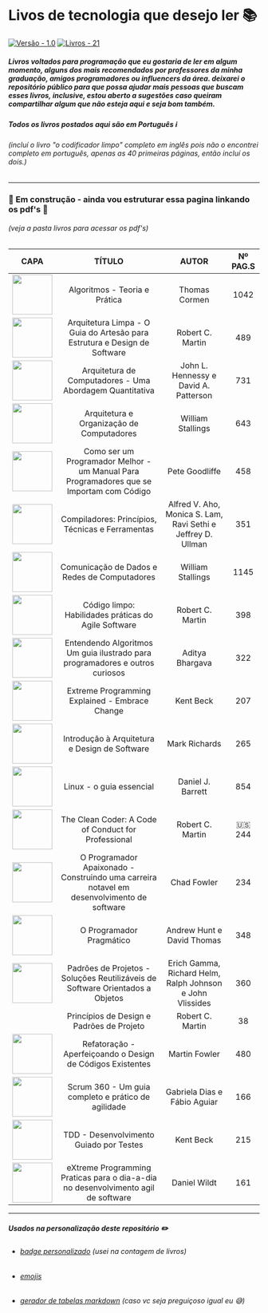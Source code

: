 # Livos de tecnologia que desejo ler :books:
[![Versão - 1.0](https://img.shields.io/badge/Versão-1.0-blue?logo=git)](https://) [![Livros - 21](https://img.shields.io/badge/Livros-21-blue?logo=gitbook&logoColor=red)](https://)

##### Livros voltados para programação que eu gostaria de ler em algum momento, alguns dos mais recomendados por professores da minha graduação, amigos programadores ou influencers da área. deixarei o repositório público para que possa ajudar mais pessoas que buscam esses livros, inclusive, estou aberto a sugestões caso queiram compartilhar algum que não esteja aqui e seja bom também.

##### Todos os livros postados aqui são em Português :information_source:
###### (incluí o livro "o codificador limpo" completo em inglês pois não o encontrei completo em português, apenas as 40 primeiras páginas, então incluí os dois.)
---
### :construction: Em construção - ainda vou estruturar essa pagina linkando os pdf's :construction:
###### (veja a pasta livros para acessar os pdf's)

| CAPA | TÍTULO | AUTOR | Nº PAG.S |
|:----:	|:----------------------------------------------------------------------------------------------------------------------------:	|:------------------------------------------------------------:	|:--------:	|
|<img src="https://m.media-amazon.com/images/I/71QtOUBMtNL._SL1500_.jpg" style="width: 80px;">| Algoritmos - Teoria e Prática | Thomas Cormen | 1042 |
|<img src="https://m.media-amazon.com/images/I/815d9tE7jSL._SL1500_.jpg" style="width: 80px;">| Arquitetura Limpa - O Guia do Artesão para Estrutura e Design de Software | Robert C. Martin | 489 |
|<img src="https://m.media-amazon.com/images/I/81yIzuGuPOL._SL1500_.jpg" style="width: 80px;">| Arquitetura de Computadores - Uma Abordagem Quantitativa | John L. Hennessy e David A. Patterson | 731 |
|<img src="https://m.media-amazon.com/images/I/91WaKFWt+ML._SL1500_.jpg" style="width: 80px;">| Arquitetura e Organização de Computadores | William Stallings | 643 |
|<img src="https://m.media-amazon.com/images/I/71RWTuYLQiL._SL1383_.jpg" style="width: 80px;">| Como ser um Programador Melhor - um Manual Para Programadores que se Importam com Código | Pete Goodliffe | 458 |
|<img src="https://m.media-amazon.com/images/I/919FLyAeLOL._SL1500_.jpg" style="width: 80px;">| Compiladores: Princípios, Técnicas e Ferramentas | Alfred V. Aho, Monica S. Lam, Ravi Sethi e Jeffrey D. Ullman | 351 |
|<img src="https://m.media-amazon.com/images/I/91v7cavmFKL._SL1500_.jpg" style="width: 80px;">| Comunicação de Dados e Redes de Computadores | William Stallings | 1145 |
|<img src="https://m.media-amazon.com/images/I/71JpZHEGvWL._SL1500_.jpg" style="width: 80px;">| Código limpo: Habilidades práticas do Agile Software | Robert C. Martin | 398 |
|<img src="https://m.media-amazon.com/images/I/71Vkg7GfPFL._SL1296_.jpg" style="width: 80px;">| Entendendo Algoritmos Um guia ilustrado para programadores e outros curiosos | Aditya Bhargava | 322 |
|<img src="https://m.media-amazon.com/images/I/615KsgTP0+L._SL1500_.jpg" style="width: 80px;">| Extreme Programming Explained - Embrace Change | Kent Beck | 207 |
|<img src="https://m.media-amazon.com/images/I/51hdie3tJfL._SL1000_.jpg" style="width: 80px;">| Introdução à Arquitetura e Design de Software | Mark Richards | 265 |
|<img src="https://m.media-amazon.com/images/I/814AN9YSppL._SL1500_.jpg" style="width: 80px;">| Linux - o guia essencial | Daniel J. Barrett | 854 |
|<img src="https://m.media-amazon.com/images/I/81Bkua6-koL._SL1500_.jpg" style="width: 80px;">| The Clean Coder: A Code of Conduct for Professional | Robert C. Martin | :us: 244 |
|<img src="https://m.media-amazon.com/images/I/81dBiDT7qTL._SL1500_.jpg" style="width: 80px;">| O Programador Apaixonado - Construindo uma carreira notavel em desenvolvimento de software | Chad Fowler | 234 |
|<img src="https://m.media-amazon.com/images/I/61hewOW+8zL._SL1500_.jpg" style="width: 80px;">| O Programador Pragmático | Andrew Hunt e David Thomas | 348 |
|<img src="https://m.media-amazon.com/images/I/9169z5-CtML._SL1500_.jpg" style="width: 80px;">| Padrões de Projetos - Soluções Reutilizáveis de Software Orientados a Objetos | Erich Gamma, Richard Helm, Ralph Johnson e John Vlissides | 360 |
| | Princípios de Design e Padrões de Projeto | Robert C. Martin | 38 |
|<img src="https://m.media-amazon.com/images/I/81sTm5M7wjL._SL1500_.jpg" style="width: 80px;">| Refatoração - Aperfeiçoando o Design de Códigos Existentes | Martin Fowler | 480 |
|<img src="https://m.media-amazon.com/images/I/71uPzldsIYL._SL1500_.jpg" style="width: 80px;">| Scrum 360 - Um guia completo e prático de agilidade | Gabriela Dias e Fábio Aguiar | 166 |
|<img src="https://m.media-amazon.com/images/I/51PrK2ggKmL._SL1000_.jpg" style="width: 80px;">| TDD - Desenvolvimento Guiado por Testes | Kent Beck | 215 |
|<img src="https://m.media-amazon.com/images/I/812iEihFDrL._SL1500_.jpg" style="width: 80px;">| eXtreme Programming Praticas para o dia-a-dia no desenvolvimento agil de software | Daniel Wildt | 161 |

---
##### Usados na personalização deste repositório :pencil2:
- ###### [badge personalizado](https://michaelcurrin.github.io/badge-generator/#/generic) (usei na contagem de livros)
- ###### [emojis](https://gist.github.com/rxaviers/7360908)
- ###### [gerador de tabelas markdown](https://www.tablesgenerator.com/markdown_tables) (caso vc seja preguiçoso igual eu :sweat_smile:)
